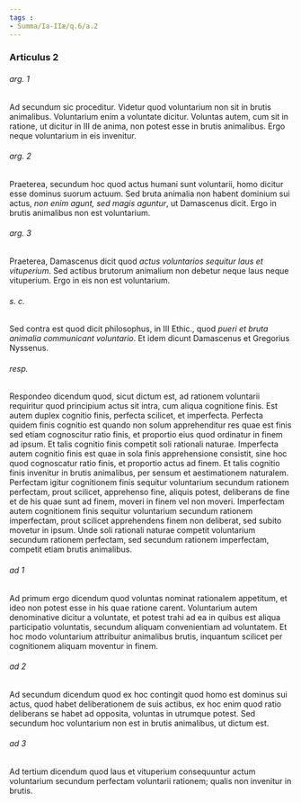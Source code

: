```yaml
---
tags : 
- Summa/Ia-IIæ/q.6/a.2
---
```


### Articulus 2

###### arg. 1
Ad secundum sic proceditur. Videtur quod voluntarium non sit in brutis animalibus. Voluntarium enim a voluntate dicitur. Voluntas autem, cum sit in ratione, ut dicitur in III de anima, non potest esse in brutis animalibus. Ergo neque voluntarium in eis invenitur.

###### arg. 2
Praeterea, secundum hoc quod actus humani sunt voluntarii, homo dicitur esse dominus suorum actuum. Sed bruta animalia non habent dominium sui actus, *non enim agunt, sed magis aguntur*, ut Damascenus dicit. Ergo in brutis animalibus non est voluntarium.

###### arg. 3
Praeterea, Damascenus dicit quod *actus voluntarios sequitur laus et vituperium*. Sed actibus brutorum animalium non debetur neque laus neque vituperium. Ergo in eis non est voluntarium.

###### s. c.
Sed contra est quod dicit philosophus, in III Ethic., quod *pueri et bruta animalia communicant voluntario*. Et idem dicunt Damascenus et Gregorius Nyssenus.

###### resp.
Respondeo dicendum quod, sicut dictum est, ad rationem voluntarii requiritur quod principium actus sit intra, cum aliqua cognitione finis. Est autem duplex cognitio finis, perfecta scilicet, et imperfecta. Perfecta quidem finis cognitio est quando non solum apprehenditur res quae est finis sed etiam cognoscitur ratio finis, et proportio eius quod ordinatur in finem ad ipsum. Et talis cognitio finis competit soli rationali naturae. Imperfecta autem cognitio finis est quae in sola finis apprehensione consistit, sine hoc quod cognoscatur ratio finis, et proportio actus ad finem. Et talis cognitio finis invenitur in brutis animalibus, per sensum et aestimationem naturalem. Perfectam igitur cognitionem finis sequitur voluntarium secundum rationem perfectam, prout scilicet, apprehenso fine, aliquis potest, deliberans de fine et de his quae sunt ad finem, moveri in finem vel non moveri. Imperfectam autem cognitionem finis sequitur voluntarium secundum rationem imperfectam, prout scilicet apprehendens finem non deliberat, sed subito movetur in ipsum. Unde soli rationali naturae competit voluntarium secundum rationem perfectam, sed secundum rationem imperfectam, competit etiam brutis animalibus.

###### ad 1
Ad primum ergo dicendum quod voluntas nominat rationalem appetitum, et ideo non potest esse in his quae ratione carent. Voluntarium autem denominative dicitur a voluntate, et potest trahi ad ea in quibus est aliqua participatio voluntatis, secundum aliquam convenientiam ad voluntatem. Et hoc modo voluntarium attribuitur animalibus brutis, inquantum scilicet per cognitionem aliquam moventur in finem.

###### ad 2
Ad secundum dicendum quod ex hoc contingit quod homo est dominus sui actus, quod habet deliberationem de suis actibus, ex hoc enim quod ratio deliberans se habet ad opposita, voluntas in utrumque potest. Sed secundum hoc voluntarium non est in brutis animalibus, ut dictum est.

###### ad 3
Ad tertium dicendum quod laus et vituperium consequuntur actum voluntarium secundum perfectam voluntarii rationem; qualis non invenitur in brutis.

